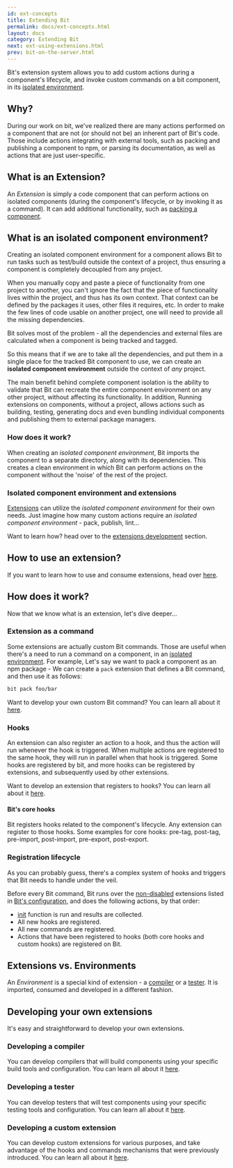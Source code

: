 ```yaml
---
id: ext-concepts
title: Extending Bit
permalink: docs/ext-concepts.html
layout: docs
category: Extending Bit
next: ext-using-extensions.html
prev: bit-on-the-server.html
---
```


Bit's extension system allows you to add custom actions during a component's lifecycle, and invoke custom commands on a bit component, in its [isolated environment](#what-is-an-isolated-component-environment).

## Why?

During our work on bit, we've realized there are many actions performed on a component that are not (or should not be) an inherent part of Bit's code. Those include actions integrating with external tools, such as packing and publishing a component to npm, or parsing its documentation, as well as actions that are just user-specific.

## What is an Extension?

An *Extension* is simply a code component that can perform actions on isolated components (during the component's lifecycle, or by invoking it as a command). It can add additional functionality, such as [packing a component](https://bit.dev/bitsrc/extensions/npm/pack).

## What is an isolated component environment?

Creating an isolated component environment for a component allows Bit to run tasks such as test/build outside the context of a project, thus ensuring a component is completely decoupled from any project.

When you manually copy and paste a piece of functionality from one project to another, you can't ignore the fact that the piece of functionality lives within the project, and thus has its own context. That context can be defined by the packages it uses, other files it requires, etc. In order to make the few lines of code usable on another project, one will need to provide all the missing dependencies.

Bit solves most of the problem - all the dependencies and external files are calculated when a component is being tracked and tagged.

So this means that if we are to take all the dependencies, and put them in a single place for the tracked Bit component to use, we can create an **isolated component environment** outside the context of *any* project.

The main benefit behind complete component isolation is the ability to validate that Bit can recreate the entire component environment on any other project, without affecting its functionality. 
In addition, Running extensions on components, without a project, allows actions such as building, testing, generating docs and even bundling individual components and publishing them to external package managers.

### How does it work?

When creating an *isolated component environment*, Bit imports the component to a separate directory, along with its dependencies. This creates a clean environment in which Bit can perform actions on the component without the 'noise' of the rest of the project.

### Isolated component environment and extensions

[Extensions](#what-is-an-extension) can utilize the *isolated component environment* for their own needs. Just imagine how many custom actions require an *isolated component environment* - pack, publish, lint...

Want to learn how? head over to the [extensions development](/docs/ext-developing-extensions.html#creating-an-isolated-environment) section.


## How to use an extension?

If you want to learn how to use and consume extensions, head over [here](/docs/ext-using-extensions.html).


## How does it work?

Now that we know what is an extension, let's dive deeper...

### Extension as a command

Some extensions are actually custom Bit commands. Those are useful when there's a need to run a command on a component, in an [isolated environment](#what-is-an-isolated-component-environment). 
For example, Let's say we want to pack a component as an npm package - We can create a `pack` extension that defines a Bit command, and then use it as follows:

```bash
bit pack foo/bar
```

Want to develop your own custom Bit command? You can learn all about it [here](/docs/ext-developing-extensions.html#registering-a-command).

### Hooks

An extension can also register an action to a hook, and thus the action will run whenever the hook is triggered.
When multiple actions are registered to the same hook, they will run in parallel when that hook is triggered.
Some hooks are registered by bit, and more hooks can be registered by extensions, and subsequently used by other extensions.

Want to develop an extension that registers to hooks? You can learn all about it [here](/docs/ext-developing-extensions.html#registering-an-action-to-a-hook).

#### Bit's core hooks

Bit registers hooks related to the component's lifecycle. Any extension can register to those hooks.
Some examples for core hooks: pre-tag, post-tag, pre-import, post-import, pre-export, post-export.

### Registration lifecycle

As you can probably guess, there's a complex system of hooks and triggers that Bit needs to handle under the veil.

Before every Bit command, Bit runs over the [non-disabled](/docs/ext-using-extensions.html#options) extensions listed in [Bit's configuration](/docs/conf-bit-json.html#extensions--object), and does the following actions, by that order:

* [init](/docs/ext-developing-extensions.html#init) function is run and results are collected.
* All new hooks are registered.
* All new commands are registered.
* Actions that have been registered to hooks (both core hooks and custom hooks) are registered on Bit.

## Extensions vs. Environments

An *Environment* is a special kind of extension - a [compiler](/docs/building-components.html) or a [tester](/docs/testing-components.html). It is imported, consumed and developed in a different fashion.

## Developing your own extensions

It's easy and straightforward to develop your own extensions.

### Developing a compiler

You can develop compilers that will build components using your specific build tools and configuration. You can learn all about it [here](/docs/ext-compiling.html).

### Developing a tester

You can develop testers that will test components using your specific testing tools and configuration. You can learn all about it [here](/docs/ext-testing.html).

### Developing a custom extension

You can develop custom extensions for various purposes, and take advantage of the hooks and commands mechanisms that were previously introduced. You can learn all about it [here](/docs/ext-developing-extensions.html).

